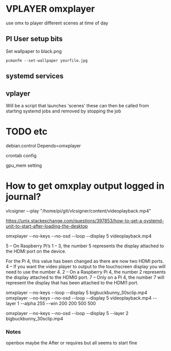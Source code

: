# VPLAYER omxplayer

use omx to player different scenes at time of day

## PI User setup bits

Set wallpaper to black.png
```
pcmanfm --set-wallpaper yourfile.jpg
```


## systemd services



## vplayer 

Will be a script that launches 'scenes' these can then be called from starting systemd jobs and removed by stopping the job



# TODO etc

debian.control
Depends=omxplayer


crontab config 

gpu_mem setting


# How to get omxplay output logged in journal?


vlcsigner --play "/home/pi/git/vlcsigner/content/videoplayback.mp4"


https://unix.stackexchange.com/questions/397853/how-to-set-a-systemd-unit-to-start-after-loading-the-desktop


omxplayer  --no-keys --no-osd --loop --display 5 videoplayback.mp4


5 – On Raspberry Pi’s 1 – 3, the number 5 represents the display attached to the HDMI port on the device.

For the Pi 4, this value has been changed as there are now two HDMI ports.
4 – If you want the video player to output to the touchscreen display you will need to use the number 4.
2 – On a Raspberry Pi 4, the number 2 represents the display attached to the HDMI0 port.
7 – Only on a Pi 4, the number 7 will represent the display that has been attached to the HDMI1 port.


omxplayer --no-keys --loop --display 5 bigbuckbunny_30sclip.mp4
omxplayer --no-keys --no-osd --loop --display 5 videoplayback.mp4 --layer 1 --alpha 255 --win 200 200 500 500


omxplayer --no-keys --no-osd --loop --display 5 --layer 2 bigbuckbunny_30sclip.mp4




### Notes

openbox maybe the After or requires but all seems to start fine
